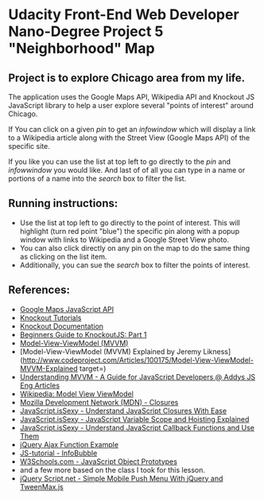 # Udacity Front-End Web Developer Nano-Degree Project 5 "Neighborhood" Map

## Project is to explore Chicago area from my life.

The application uses the Google Maps API, Wikipedia API and Knockout JS JavaScript library to help a user explore several "points of interest" around Chicago.

If You can click on a given _pin_ to get an _infowindow_ which will display a link to a Wikipedia article along with the Street View (Google Maps API) of the specific site.

If you like you can use the list at top left to go directly to the _pin_ and _infowwindow_ you would like. And last of of all you can type in a name or portions of a name into the _search_ box to filter the list.

## Running instructions:
* Use the list at top left to go directly to the point of interest. This will highlight (turn red point "blue") the specific pin along with a popup window with links to Wikipedia and a Google Street View photo. 
* You can also click directly on any pin on the map to do the same thing as clicking on the list item. 
* Additionally, you can sue the _search_ box to filter the points of interest. 

## References:

*   [Google Maps JavaScript API](https://developers.google.com/maps/documentation/javascript/)
*   [Knockout Tutorials](http://learn.knockoutjs.com/#/?tutorial=intro)
*   [Knockout Documentation](http://knockoutjs.com/documentation/introduction.html)
*   [Beginners Guide to KnockoutJS: Part 1](http://www.sitepoint.com/beginners-guide-to-knockoutjs-part-1/)
*   [Model-View-ViewModel (MVVM)](https://msdn.microsoft.com/en-us/library/Hh848246.aspx)
*   [Model-View-ViewModel (MVVM) Explained by Jeremy Likness](http://www.codeproject.com/Articles/100175/Model-View-ViewModel-MVVM-Explained target=)
*   [Understanding MVVM - A Guide for JavaScript Developers @ Addys JS Eng Articles](http://addyosmani.com/blog/understanding-mvvm-a-guide-for-javascript-developers/)
*   [Wikipedia: Model View ViewModel](https://en.wikipedia.org/wiki/Model_View_ViewModel)
*   [Mozilla Development Network (MDN) - Closures](https://developer.mozilla.org/en-US/docs/Web/JavaScript/Closures)
*   [JavaScript.isSexy - Understand JavaScript Closures With Ease](http://javascriptissexy.com/understand-javascript-closures-with-ease/)
*   [JavaScript.isSexy - JavaScript Variable Scope and Hoisting Explained](http://javascriptissexy.com/javascript-variable-scope-and-hoisting-explained/)
*   [JavaScript.isSexy - Understand JavaScript Callback Functions and Use Them](http://javascriptissexy.com/understand-javascript-callback-functions-and-use-them/)
*   [jQuery Ajax Function Example](http://www.jquery4u.com/function-demos/index.php?function=ajax)
*   [JS-tutorial - InfoBubble](http://js-tutorial.com/infobubble-47)
*   [W3Schools.com - JavaScript Object Prototypes](http://www.w3schools.com/js/js_object_prototypes.asp)
*   and a few more based on the class I took for this lesson.
*	[jQuery Script.net - Simple Mobile Push Menu With jQuery and TweenMax.js](http://www.jqueryscript.net/menu/Simple-Mobile-Push-Menu-With-jQuery-TweenMax-js.html)